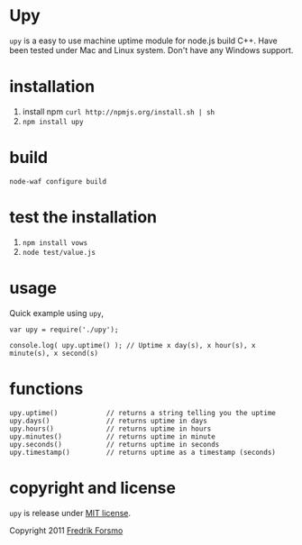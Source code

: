 # Upy

`upy` is a easy to use machine uptime module for node.js build C++.
Have been tested under Mac and Linux system. Don't have any Windows support.

# installation
1. install npm `curl http://npmjs.org/install.sh | sh`
2. `npm install upy`

# build
	node-waf configure build

# test the installation
1. `npm install vows`
2. `node test/value.js`

# usage
Quick example using `upy`,

	var upy = require('./upy');
	
	console.log( upy.uptime() ); // Uptime x day(s), x hour(s), x minute(s), x second(s)

# functions
	upy.uptime()			// returns a string telling you the uptime
	upy.days()				// returns uptime in days
	upy.hours()				// returns uptime in hours
	upy.minutes()			// returns uptime in minute
	upy.seconds()			// returns uptime in seconds
	upy.timestamp()			// returns uptime as a timestamp (seconds)


# copyright and license 
`upy` is release under [MIT license](http://frozzare.mit-license.org/).

Copyright 2011 [Fredrik Forsmo](http://forsmo.me)
